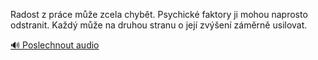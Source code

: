 
Radost z práce může zcela chybět. Psychické faktory ji mohou naprosto odstranit. Každý může na druhou stranu o její zvýšení záměrně usilovat.

[🔊 Poslechnout audio](/data/7-paragraphs/audio/chapter_105/para_008-Radost-z-prce-me-zcela-chybt-Psychick-faktor.mp3)
